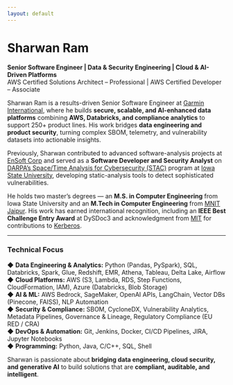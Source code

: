 ```yaml
---
layout: default
---
```


# Sharwan Ram

**Senior Software Engineer | Data & Security Engineering | Cloud & AI-Driven Platforms**  
AWS Certified Solutions Architect – Professional | AWS Certified Developer – Associate  

Sharwan Ram is a results-driven Senior Software Engineer at [Garmin International](https://www.garmin.com/), where he builds **secure, scalable, and AI-enhanced data platforms** combining **AWS, Databricks, and compliance analytics** to support 250+ product lines. His work bridges **data engineering and product security**, turning complex SBOM, telemetry, and vulnerability datasets into actionable insights.

Previously, Sharwan contributed to advanced software-analysis projects at [EnSoft Corp](http://ensoftcorp.com/) and served as a **Software Developer and Security Analyst** on [DARPA’s Space/Time Analysis for Cybersecurity (STAC)](http://www.darpa.mil/program/space-time-analysis-for-cybersecurity) program at [Iowa State University](http://iastate.edu), developing static-analysis tools to detect sophisticated vulnerabilities.

He holds two master’s degrees — an **M.S. in Computer Engineering** from Iowa State University and an **M.Tech in Computer Engineering** from [MNIT Jaipur](http://mnit.ac.in). His work has earned international recognition, including an **IEEE Best Challenge Entry Award** at DySDoc3 and acknowledgment from [MIT](https://www.mit.edu/) for contributions to [Kerberos](https://github.com/krb5/krb5).

---

### Technical Focus

◆ **Data Engineering & Analytics:** Python (Pandas, PySpark), SQL, Databricks, Spark, Glue, Redshift, EMR, Athena, Tableau, Delta Lake, Airflow  
◆ **Cloud Platforms:** AWS (S3, Lambda, RDS, Step Functions, CloudFormation, IAM), Azure (Databricks, Blob Storage)  
◆ **AI & ML:** AWS Bedrock, SageMaker, OpenAI APIs, LangChain, Vector DBs (Pinecone, FAISS), NLP Automation  
◆ **Security & Compliance:** SBOM, CycloneDX, Vulnerability Analytics, Metadata Pipelines, Governance & Lineage, Regulatory Compliance (EU RED / CRA)  
◆ **DevOps & Automation:** Git, Jenkins, Docker, CI/CD Pipelines, JIRA, Jupyter Notebooks  
◆ **Programming:** Python, Java, C/C++, SQL, Shell  

Sharwan is passionate about **bridging data engineering, cloud security, and generative AI** to build solutions that are **compliant, auditable, and intelligent**.
